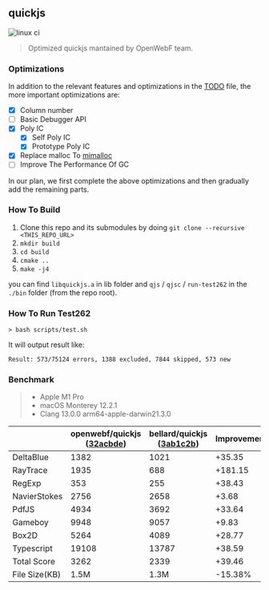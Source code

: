 quickjs
---

![linux ci](https://github.com/openwebf/quickjs/actions/workflows/linux.yml/badge.svg)

> Optimized quickjs mantained by OpenWebF team.

### Optimizations

In addition to the relevant features and optimizations in the [TODO](https://github.com/openwebf/quickjs/blob/master/TODO) file, the more important optimizations are:

- [x] Column number
- [ ] Basic Debugger API
- [x] Poly IC
  - [x] Self Poly IC
  - [x] Prototype Poly IC 
- [x] Replace malloc To [mimalloc](https://github.com/microsoft/mimalloc)
- [ ] Improve The Performance Of GC

In our plan, we first complete the above optimizations and then gradually add the remaining parts.

### How To Build

1. Clone this repo and its submodules by doing `git clone --recursive <THIS_REPO_URL>`
2. `mkdir build`
3. `cd build`
4. `cmake ..`
5. `make -j4`

you can find `libquickjs.a` in lib folder and `qjs` / `qjsc` / `run-test262` in the `./bin` folder (from the repo root).


### How To Run Test262

```shell
> bash scripts/test.sh
```

It will output result like:
```
Result: 573/75124 errors, 1388 excluded, 7844 skipped, 573 new
```

### Benchmark

> - Apple M1 Pro
> - macOS Monterey 12.2.1
> - Clang 13.0.0 arm64-apple-darwin21.3.0

|               | openwebf/quickjs ([32acbde](https://github.com/openwebf/quickjs/tree/32acbdebc733c4ce7e2ad3d77b9d85318834896b))    | bellard/quickjs ([3ab1c2b](https://github.com/bellard/quickjs/tree/3ab1c2b3148d1c70181607002aac23ecdd2ad482))       | Improvement(%) |
| ------------- | ---------- | ---------- |---------- |
| DeltaBlue      | 1382        | 1021       | +35.35 |
| RayTrace        | 1935        | 688       | +181.15 |
| RegExp      | 353        | 255       | +38.43 |
| NavierStokes  | 2756        | 2658       | +3.68  |
| PdfJS     | 4934        | 3692       | +33.64 |
| Gameboy   | 9948        | 9057| +9.83 |
| Box2D   | 5264        | 4089| +28.77 |
| Typescript  | 19108        | 13787| +38.59 |
| Total Score | 3262        | 2339| +39.46 |
| File Size(KB) | 1.5M        | 1.3M        | -15.38% |